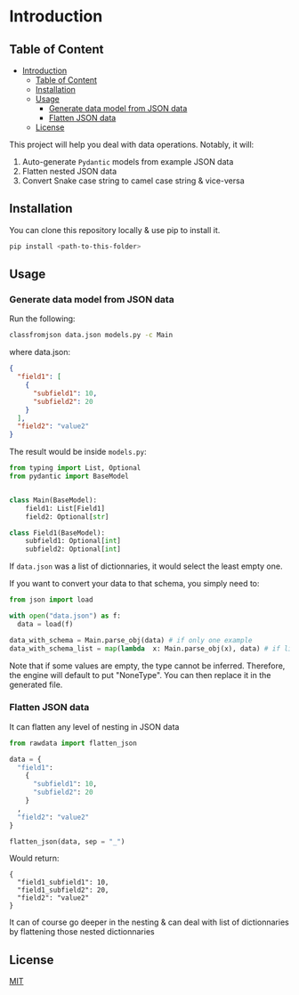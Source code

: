 # Introduction
## Table of Content
- [Introduction](#introduction)
  - [Table of Content](#table-of-content)
  - [Installation](#installation)
  - [Usage](#usage)
    - [Generate data model from JSON data](#generate-data-model-from-json-data)
    - [Flatten JSON data](#flatten-json-data)
  - [License](#license)

This project will help you deal with data operations.
Notably, it will:

1. Auto-generate `Pydantic` models from example JSON data
1. Flatten nested JSON data
1. Convert Snake case string to camel case string & vice-versa 

## Installation

You can clone this repository locally & use pip to install it.

```bash
pip install <path-to-this-folder>
```

## Usage

### Generate data model from JSON data

Run the following:

```bash
classfromjson data.json models.py -c Main
```

where data.json:

```json
{
  "field1": [
    {
      "subfield1": 10,
      "subfield2": 20
    }
  ],
  "field2": "value2"
}
```

The result would be inside `models.py`:

```python
from typing import List, Optional
from pydantic import BaseModel


class Main(BaseModel):
    field1: List[Field1]
    field2: Optional[str]

class Field1(BaseModel):
    subfield1: Optional[int]
    subfield2: Optional[int]
```

If `data.json` was a list of dictionnaries, it would select the least empty one.

If you want to convert your data to that schema, you simply need to:
```python
from json import load

with open("data.json") as f:
  data = load(f)

data_with_schema = Main.parse_obj(data) # if only one example
data_with_schema_list = map(lambda  x: Main.parse_obj(x), data) # if list of json
```

Note that if some values are empty, the type cannot be inferred. Therefore, the engine will default to put "NoneType". You can then replace it in the generated file. 
### Flatten JSON data

It can flatten any level of nesting in JSON data

```python
from rawdata import flatten_json

data = {
  "field1":
    {
      "subfield1": 10,
      "subfield2": 20
    }
  ,
  "field2": "value2"
}

flatten_json(data, sep = "_")
```

Would return:

```
{
  "field1_subfield1": 10,
  "field1_subfield2": 20,
  "field2": "value2"
}
```

It can of course go deeper in the nesting & can deal with list of dictionnaries by
flattening those nested dictionnaries

## License

[MIT](https://choosealicense.com/licenses/mit/)
